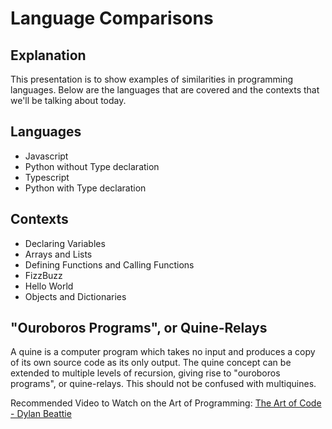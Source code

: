 # Language Comparisons

## Explanation
This presentation is to show examples of similarities in programming languages. Below are the languages that are covered and the contexts that we'll be talking about today.

## Languages

- Javascript
- Python without Type declaration
- Typescript
- Python with Type declaration

## Contexts

- Declaring Variables
- Arrays and Lists
- Defining Functions and Calling Functions
- FizzBuzz
- Hello World
- Objects and Dictionaries

## "Ouroboros Programs", or Quine-Relays

A quine is a computer program which takes no input and produces a copy of its own source code as its only output.
The quine concept can be extended to multiple levels of recursion, giving rise to "ouroboros programs", or quine-relays. This should not be confused with multiquines.

Recommended Video to Watch on the Art of Programming: [The Art of Code - Dylan Beattie](https://www.youtube.com/watch?v=6avJHaC3C2U)